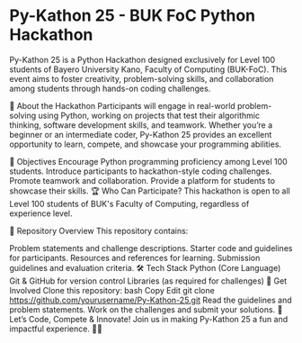 # **Py-Kathon 25 - BUK FoC Python Hackathon**
  Py-Kathon 25 is a Python Hackathon designed exclusively for Level 100 students of Bayero University Kano, Faculty of Computing (BUK-FoC). This event aims to foster creativity, problem-solving skills, and collaboration among students through hands-on coding challenges.

🚀 About the Hackathon
  Participants will engage in real-world problem-solving using Python, working on projects that test their algorithmic thinking, software development skills, and teamwork. Whether you’re a beginner or an intermediate coder, Py-Kathon 25 provides an excellent opportunity to learn, compete, and showcase your programming abilities.

🎯 Objectives
Encourage Python programming proficiency among Level 100 students.
Introduce participants to hackathon-style coding challenges.
Promote teamwork and collaboration.
Provide a platform for students to showcase their skills.
🏆 Who Can Participate?
This hackathon is open to all Level 100 students of BUK's Faculty of Computing, regardless of experience level.

📂 Repository Overview
This repository contains:

Problem statements and challenge descriptions.
Starter code and guidelines for participants.
Resources and references for learning.
Submission guidelines and evaluation criteria.
🛠 Tech Stack
Python (Core Language)
Git & GitHub for version control
Libraries (as required for challenges)
📌 Get Involved
Clone this repository:
bash
Copy
Edit
git clone https://github.com/yourusername/Py-Kathon-25.git
Read the guidelines and problem statements.
Work on the challenges and submit your solutions.
🎉 Let’s Code, Compete & Innovate!
Join us in making Py-Kathon 25 a fun and impactful experience. 🚀🐍
